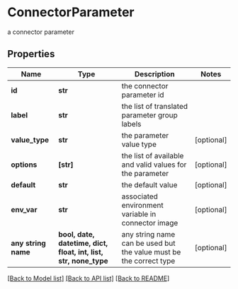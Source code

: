 # ConnectorParameter

a connector parameter

## Properties
Name | Type | Description | Notes
------------ | ------------- | ------------- | -------------
**id** | **str** | the connector parameter id | 
**label** | **str** | the list of translated parameter group labels | 
**value_type** | **str** | the parameter value type | [optional] 
**options** | **[str]** | the list of available and valid values for the parameter | [optional] 
**default** | **str** | the default value | [optional] 
**env_var** | **str** | associated environment variable in connector image | [optional] 
**any string name** | **bool, date, datetime, dict, float, int, list, str, none_type** | any string name can be used but the value must be the correct type | [optional]

[[Back to Model list]](../README.md#documentation-for-models) [[Back to API list]](../README.md#documentation-for-api-endpoints) [[Back to README]](../README.md)


